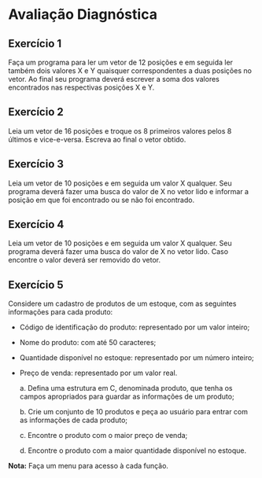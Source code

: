 # Avaliação Diagnóstica

## Exercício 1

Faça um programa para ler um vetor de 12 posições e em seguida ler também dois valores X e Y quaisquer correspondentes a duas posições no vetor. Ao final seu programa deverá escrever a soma dos valores encontrados nas respectivas posições X e Y.

## Exercício 2

Leia um vetor de 16 posições e troque os 8 primeiros valores pelos 8 últimos e vice-e-versa. Escreva ao final o vetor obtido.

## Exercício 3

Leia um vetor de 10 posições e em seguida um valor X qualquer. Seu programa deverá fazer uma busca do valor de X no vetor lido e informar a posição em que foi encontrado ou se não foi encontrado.

## Exercício 4

Leia um vetor de 10 posições e em seguida um valor X qualquer. Seu programa deverá fazer uma busca do valor de X no vetor lido. Caso encontre o valor deverá ser removido do vetor.

## Exercício 5

Considere um cadastro de produtos de um estoque, com as seguintes informações para cada produto:
- Código de identificação do produto: representado por um valor inteiro;

- Nome do produto: com até 50 caracteres;

- Quantidade disponível no estoque: representado por um número inteiro;

- Preço de venda: representado por um valor real.

  a. Defina uma estrutura em C, denominada produto, que tenha os campos apropriados para guardar as informações de um produto;

	b. Crie um conjunto de 10 produtos e peça ao usuário para entrar com as informações de cada produto;

	c. Encontre o produto com o maior preço de venda;

	d. Encontre o produto com a maior quantidade disponível no estoque.

**Nota:** Faça um menu para acesso à cada função.

